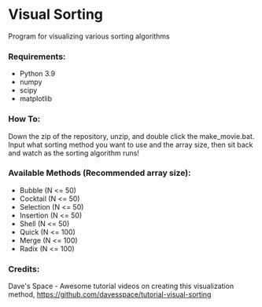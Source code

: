 # Visual Sorting
 Program for visualizing various sorting algorithms
 
 ### Requirements:
 - Python 3.9  
 - numpy
 - scipy
 - matplotlib
 
 ### How To:
 Down the zip of the repository, unzip, and double click the make_movie.bat. Input what sorting method you want to use and the array size, then sit back and watch as the sorting algorithm runs!
 
 ### Available Methods (Recommended array size):
 - Bubble (N <= 50)
 - Cocktail (N <= 50)
 - Selection (N <= 50)
 - Insertion (N <= 50)
 - Shell (N <= 50)
 - Quick (N <= 100)
 - Merge (N <= 100)
 - Radix (N <= 100)


### Credits:  
Dave's Space - Awesome tutorial videos on creating this visualization method, https://github.com/davesspace/tutorial-visual-sorting
